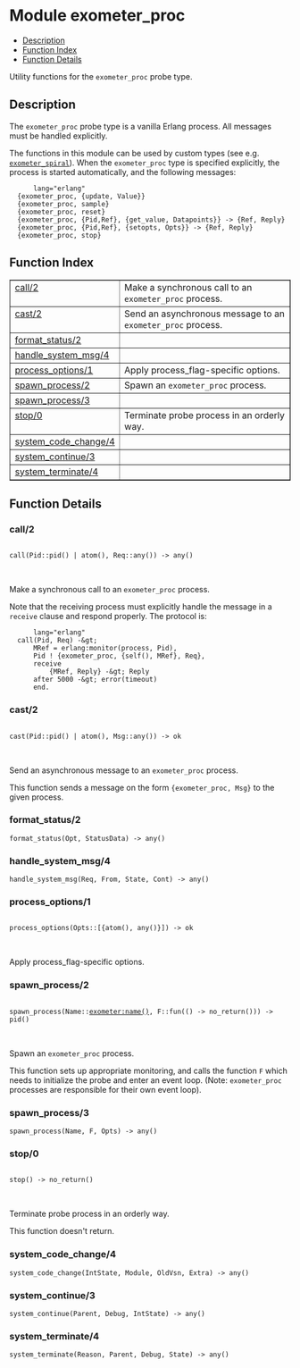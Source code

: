 

# Module exometer_proc #
* [Description](#description)
* [Function Index](#index)
* [Function Details](#functions)

Utility functions for the `exometer_proc` probe type.

<a name="description"></a>

## Description ##

The `exometer_proc` probe type is a vanilla Erlang process. All messages
must be handled explicitly.

The functions in this module can be used by custom types
(see e.g. [`exometer_spiral`](exometer_spiral.md)). When the `exometer_proc` type is
specified explicitly, the process is started automatically, and the
following messages:

```
      lang="erlang"
  {exometer_proc, {update, Value}}
  {exometer_proc, sample}
  {exometer_proc, reset}
  {exometer_proc, {Pid,Ref}, {get_value, Datapoints}} -> {Ref, Reply}
  {exometer_proc, {Pid,Ref}, {setopts, Opts}} -> {Ref, Reply}
  {exometer_proc, stop}
```
<a name="index"></a>

## Function Index ##


<table width="100%" border="1" cellspacing="0" cellpadding="2" summary="function index"><tr><td valign="top"><a href="#call-2">call/2</a></td><td>Make a synchronous call to an <code>exometer_proc</code> process.</td></tr><tr><td valign="top"><a href="#cast-2">cast/2</a></td><td>Send an asynchronous message to an <code>exometer_proc</code> process.</td></tr><tr><td valign="top"><a href="#format_status-2">format_status/2</a></td><td></td></tr><tr><td valign="top"><a href="#handle_system_msg-4">handle_system_msg/4</a></td><td></td></tr><tr><td valign="top"><a href="#process_options-1">process_options/1</a></td><td>Apply process_flag-specific options.</td></tr><tr><td valign="top"><a href="#spawn_process-2">spawn_process/2</a></td><td>Spawn an <code>exometer_proc</code> process.</td></tr><tr><td valign="top"><a href="#spawn_process-3">spawn_process/3</a></td><td></td></tr><tr><td valign="top"><a href="#stop-0">stop/0</a></td><td>Terminate probe process in an orderly way.</td></tr><tr><td valign="top"><a href="#system_code_change-4">system_code_change/4</a></td><td></td></tr><tr><td valign="top"><a href="#system_continue-3">system_continue/3</a></td><td></td></tr><tr><td valign="top"><a href="#system_terminate-4">system_terminate/4</a></td><td></td></tr></table>


<a name="functions"></a>

## Function Details ##

<a name="call-2"></a>

### call/2 ###

<pre><code>
call(Pid::pid() | atom(), Req::any()) -&gt; any()
</code></pre>
<br />

Make a synchronous call to an `exometer_proc` process.

Note that the receiving process must explicitly handle the message in a
`receive` clause and respond properly. The protocol is:

```
      lang="erlang"
  call(Pid, Req) -&gt;
      MRef = erlang:monitor(process, Pid),
      Pid ! {exometer_proc, {self(), MRef}, Req},
      receive
          {MRef, Reply} -&gt; Reply
      after 5000 -&gt; error(timeout)
      end.
```

<a name="cast-2"></a>

### cast/2 ###

<pre><code>
cast(Pid::pid() | atom(), Msg::any()) -&gt; ok
</code></pre>
<br />

Send an asynchronous message to an `exometer_proc` process.

This function sends a message on the form `{exometer_proc, Msg}` to the
given process.

<a name="format_status-2"></a>

### format_status/2 ###

`format_status(Opt, StatusData) -> any()`

<a name="handle_system_msg-4"></a>

### handle_system_msg/4 ###

`handle_system_msg(Req, From, State, Cont) -> any()`

<a name="process_options-1"></a>

### process_options/1 ###

<pre><code>
process_options(Opts::[{atom(), any()}]) -&gt; ok
</code></pre>
<br />

Apply process_flag-specific options.

<a name="spawn_process-2"></a>

### spawn_process/2 ###

<pre><code>
spawn_process(Name::<a href="exometer.md#type-name">exometer:name()</a>, F::fun(() -&gt; no_return())) -&gt; pid()
</code></pre>
<br />

Spawn an `exometer_proc` process.

This function sets up appropriate monitoring, and calls the function `F`
which needs to initialize the probe and enter an event loop.
(Note: `exometer_proc` processes are responsible for their own event loop).

<a name="spawn_process-3"></a>

### spawn_process/3 ###

`spawn_process(Name, F, Opts) -> any()`

<a name="stop-0"></a>

### stop/0 ###

<pre><code>
stop() -&gt; no_return()
</code></pre>
<br />

Terminate probe process in an orderly way.

This function doesn't return.

<a name="system_code_change-4"></a>

### system_code_change/4 ###

`system_code_change(IntState, Module, OldVsn, Extra) -> any()`

<a name="system_continue-3"></a>

### system_continue/3 ###

`system_continue(Parent, Debug, IntState) -> any()`

<a name="system_terminate-4"></a>

### system_terminate/4 ###

`system_terminate(Reason, Parent, Debug, State) -> any()`


